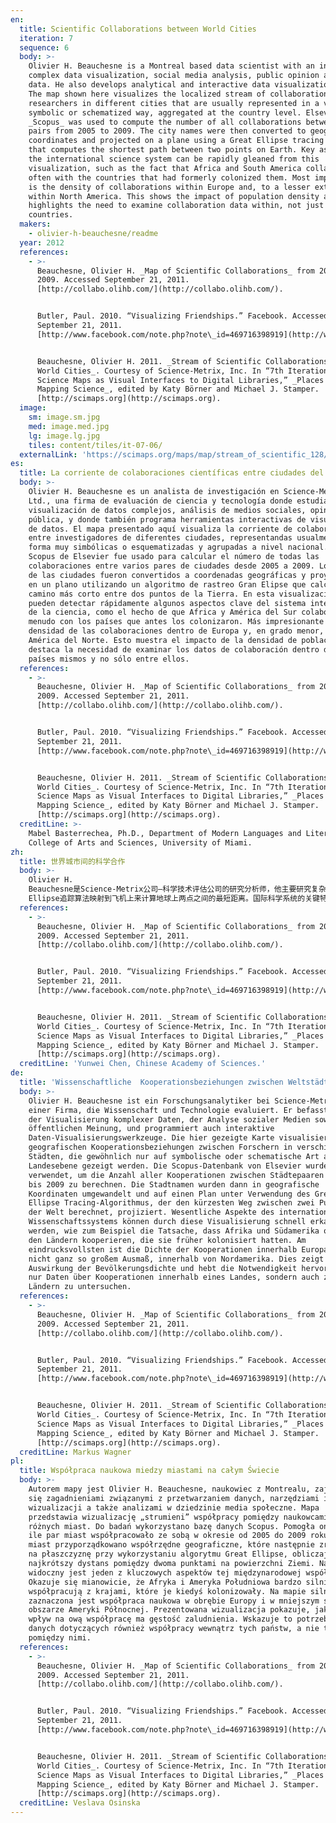 ```yaml
---
en:
  title: Scientific Collaborations between World Cities
  iteration: 7
  sequence: 6
  body: >-
    Olivier H. Beauchesne is a Montreal based data scientist with an interest in
    complex data visualization, social media analysis, public opinion and big
    data. He also develops analytical and interactive data visualization tools.
    The map shown here visualizes the localized stream of collaborations between
    researchers in different cities that are usually represented in a very
    symbolic or schematized way, aggregated at the country level. Elsevier’s
    _Scopus_ was used to compute the number of all collaborations between city
    pairs from 2005 to 2009. The city names were then converted to geographic
    coordinates and projected on a plane using a Great Ellipse tracing algorithm
    that computes the shortest path between two points on Earth. Key aspects of
    the international science system can be rapidly gleaned from this
    visualization, such as the fact that Africa and South America collaborate
    often with the countries that had formerly colonized them. Most impressive
    is the density of collaborations within Europe and, to a lesser extent,
    within North America. This shows the impact of population density and
    highlights the need to examine collaboration data within, not just between
    countries.
  makers:
    - olivier-h-beauchesne/readme
  year: 2012
  references:
    - >-
      Beauchesne, Olivier H. _Map of Scientific Collaborations_ from 2005 to
      2009. Accessed September 21, 2011.
      [http://collabo.olihb.com/](http://collabo.olihb.com/).


      Butler, Paul. 2010. “Visualizing Friendships.” Facebook. Accessed
      September 21, 2011.
      [http://www.facebook.com/note.php?note\_id=469716398919](http://www.facebook.com/note.php?note_id=469716398919).


      Beauchesne, Olivier H. 2011. _Stream of Scientific Collaborations between
      World Cities_. Courtesy of Science-Metrix, Inc. In “7th Iteration (2011):
      Science Maps as Visual Interfaces to Digital Libraries,” _Places & Spaces:
      Mapping Science_, edited by Katy Börner and Michael J. Stamper.
      [http://scimaps.org](http://scimaps.org).
  image:
    sm: image.sm.jpg
    med: image.med.jpg
    lg: image.lg.jpg
    tiles: content/tiles/it-07-06/
  externalLink: 'https://scimaps.org/maps/map/stream_of_scientific_128/detail'
es:
  title: La corriente de colaboraciones científicas entre ciudades del mundo
  body: >-
    Olivier H. Beauchesne es un analista de investigación en Science-Metrix,
    Ltd., una firma de evaluación de ciencia y tecnología donde estudia la
    visualización de datos complejos, análisis de medios sociales, opinión
    pública, y donde también programa herramientas interactivas de visualización
    de datos. El mapa presentado aquí visualiza la corriente de colaboración
    entre investigadores de diferentes ciudades, representandas usualmente en
    forma muy simbólicas o esquematizadas y agrupadas a nivel nacional. El
    Scopus de Elsevier fue usado para calcular el número de todas las
    colaboraciones entre varios pares de ciudades desde 2005 a 2009. Los nombres
    de las ciudades fueron convertidos a coordenadas geográficas y proyectados
    en un plano utilizando un algoritmo de rastreo Gran Elipse que calcula el
    camino más corto entre dos puntos de la Tierra. En esta visualización se
    pueden detectar rápidamente algunos aspectos clave del sistema internacional
    de la ciencia, como el hecho de que Africa y América del Sur colaboran a
    menudo con los países que antes los colonizaron. Más impresionante aún es la
    densidad de las colaboraciones dentro de Europa y, en grado menor, dentro de
    América del Norte. Esto muestra el impacto de la densidad de población y
    destaca la necesidad de examinar los datos de colaboración dentro de los
    países mismos y no sólo entre ellos.
  references:
    - >-
      Beauchesne, Olivier H. _Map of Scientific Collaborations_ from 2005 to
      2009. Accessed September 21, 2011.
      [http://collabo.olihb.com/](http://collabo.olihb.com/).


      Butler, Paul. 2010. “Visualizing Friendships.” Facebook. Accessed
      September 21, 2011.
      [http://www.facebook.com/note.php?note\_id=469716398919](http://www.facebook.com/note.php?note_id=469716398919).


      Beauchesne, Olivier H. 2011. _Stream of Scientific Collaborations between
      World Cities_. Courtesy of Science-Metrix, Inc. In “7th Iteration (2011):
      Science Maps as Visual Interfaces to Digital Libraries,” _Places & Spaces:
      Mapping Science_, edited by Katy Börner and Michael J. Stamper.
      [http://scimaps.org](http://scimaps.org).
  creditLine: >-
    Mabel Basterrechea, Ph.D., Department of Modern Languages and Literatures,
    College of Arts and Sciences, University of Miami.
zh:
  title: 世界城市间的科学合作
  body: >-
    Olivier H.
    Beauchesne是Science-Metrix公司—科学技术评估公司的研究分析师，他主要研究复杂数据可视化、社交媒体分析、舆论以及构建交互数据可视化工具。此地图可视化了来自不同城市的研究人员间的合作关系，这通常是在国家层面集中采用一个非常象征性的系统化的方式来表示的。Elsevier的Scopus被用来计算2005年至2009年间两两城市间的所有关系数目。城市名字被转化为地图坐标并使用Great
    Ellipse追踪算法映射到飞机上来计算地球上两点之间的最短距离。国际科学系统的关键特性能从此地图中快速的感知，如非洲和南美国家与前殖民国家间的合作密切。令人更加印象深刻的是欧洲国家间合作的密集程度，以及北美内部相对较弱的合作。这展示了人口密度的影响以及强调除了研究国家间的合作数据之外的需求。
  references:
    - >-
      Beauchesne, Olivier H. _Map of Scientific Collaborations_ from 2005 to
      2009. Accessed September 21, 2011.
      [http://collabo.olihb.com/](http://collabo.olihb.com/).


      Butler, Paul. 2010. “Visualizing Friendships.” Facebook. Accessed
      September 21, 2011.
      [http://www.facebook.com/note.php?note\_id=469716398919](http://www.facebook.com/note.php?note_id=469716398919).


      Beauchesne, Olivier H. 2011. _Stream of Scientific Collaborations between
      World Cities_. Courtesy of Science-Metrix, Inc. In “7th Iteration (2011):
      Science Maps as Visual Interfaces to Digital Libraries,” _Places & Spaces:
      Mapping Science_, edited by Katy Börner and Michael J. Stamper.
      [http://scimaps.org](http://scimaps.org).
  creditLine: 'Yunwei Chen, Chinese Academy of Sciences.'
de:
  title: 'Wissenschaftliche  Kooperationsbeziehungen zwischen Weltstädten '
  body: >-
    Olivier H. Beauchesne ist ein Forschungsanalytiker bei Science-Metrix, Inc.,
    einer Firma, die Wissenschaft und Technologie evaluiert. Er befasst sich mit
    der Visualisierung komplexer Daten, der Analyse sozialer Medien sowie der
    öffentlichen Meinung, und programmiert auch interaktive
    Daten-Visualisierungswerkzeuge. Die hier gezeigte Karte visualisiert die
    geografischen Kooperationsbeziehungen zwischen Forschern in verschiedenen
    Städten, die gewöhnlich nur auf symbolische oder schematische Art auf
    Landesebene gezeigt werden. Die Scopus-Datenbank von Elsevier wurde
    verwendet, um die Anzahl aller Kooperationen zwischen Städtepaaren von 2005
    bis 2009 zu berechnen. Die Stadtnamen wurden dann in geografische
    Koordinaten umgewandelt und auf einen Plan unter Verwendung des Great
    Ellipse Tracing-Algorithmus, der den kürzesten Weg zwischen zwei Punkten auf
    der Welt berechnet, projiziert. Wesentliche Aspekte des internationalen
    Wissenschaftssystems können durch diese Visualisierung schnell erkannt
    werden, wie zum Beispiel die Tatsache, dass Afrika und Südamerika oft mit
    den Ländern kooperieren, die sie früher kolonisiert hatten. Am
    eindrucksvollsten ist die Dichte der Kooperationen innerhalb Europas und, in
    nicht ganz so großem Ausmaß, innerhalb von Nordamerika. Dies zeigt die
    Auswirkung der Bevölkerungsdichte und hebt die Notwendigkeit hervor, nicht
    nur Daten über Kooperationen innerhalb eines Landes, sondern auch zwischen
    Ländern zu untersuchen.
  references:
    - >-
      Beauchesne, Olivier H. _Map of Scientific Collaborations_ from 2005 to
      2009. Accessed September 21, 2011.
      [http://collabo.olihb.com/](http://collabo.olihb.com/).


      Butler, Paul. 2010. “Visualizing Friendships.” Facebook. Accessed
      September 21, 2011.
      [http://www.facebook.com/note.php?note\_id=469716398919](http://www.facebook.com/note.php?note_id=469716398919).


      Beauchesne, Olivier H. 2011. _Stream of Scientific Collaborations between
      World Cities_. Courtesy of Science-Metrix, Inc. In “7th Iteration (2011):
      Science Maps as Visual Interfaces to Digital Libraries,” _Places & Spaces:
      Mapping Science_, edited by Katy Börner and Michael J. Stamper.
      [http://scimaps.org](http://scimaps.org).
  creditLine: Markus Wagner
pl:
  title: Współpraca naukowa miedzy miastami na całym Świecie
  body: >-
    Autorem mapy jest Olivier H. Beauchesne, naukowiec z Montrealu, zajmujący
    się zagadnieniami związanymi z przetwarzaniem danych, narzędziami ich
    wizualizacji a także analizami w dziedzinie media społeczne. Mapa
    przedstawia wizualizację „strumieni” współpracy pomiędzy naukowcami z
    różnych miast. Do badań wykorzystano bazę danych Scopus. Pomogła ona ustalić
    ile par miast współpracowało ze sobą w okresie od 2005 do 2009 roku. Nazwom
    miast przyporządkowano współrzędne geograficzne, które następnie zrzutowano
    na płaszczyznę przy wykorzystaniu algorytmu Great Ellipse, obliczającego
    najkrótszy dystans pomiędzy dwoma punktami na powierzchni Ziemi. Na mapie
    widoczny jest jeden z kluczowych aspektów tej międzynarodowej współpracy.
    Okazuje się mianowicie, że Afryka i Ameryka Południowa bardzo silnie
    współpracują z krajami, które je kiedyś kolonizowały. Na mapie silnie
    zaznaczona jest współpraca naukowa w obrębie Europy i w mniejszym stopniu na
    obszarze Ameryki Północnej. Prezentowana wizualizacja pokazuje, jak duży
    wpływ na ową współpracę ma gęstość zaludnienia. Wskazuje to potrzebę badania
    danych dotyczących również współpracy wewnątrz tych państw, a nie tylko
    pomiędzy nimi.
  references:
    - >-
      Beauchesne, Olivier H. _Map of Scientific Collaborations_ from 2005 to
      2009. Accessed September 21, 2011.
      [http://collabo.olihb.com/](http://collabo.olihb.com/).


      Butler, Paul. 2010. “Visualizing Friendships.” Facebook. Accessed
      September 21, 2011.
      [http://www.facebook.com/note.php?note\_id=469716398919](http://www.facebook.com/note.php?note_id=469716398919).


      Beauchesne, Olivier H. 2011. _Stream of Scientific Collaborations between
      World Cities_. Courtesy of Science-Metrix, Inc. In “7th Iteration (2011):
      Science Maps as Visual Interfaces to Digital Libraries,” _Places & Spaces:
      Mapping Science_, edited by Katy Börner and Michael J. Stamper.
      [http://scimaps.org](http://scimaps.org).
  creditLine: Veslava Osinska
---
```

